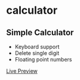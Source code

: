 # calculator


## Simple Calculator
- Keyboard support
- Delete single digit
- Floating point numbers

[Live Preview](https://drearysyrup1.github.io/calculator/)